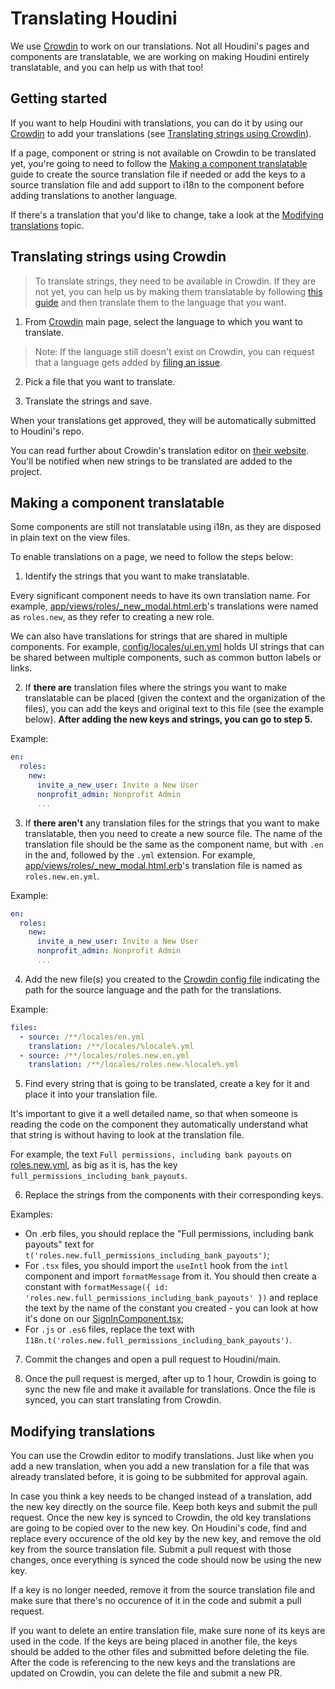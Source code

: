 # Translating Houdini

We use [Crowdin](https://crowdin.com/project/houdiniproject) to work on our translations. Not all Houdini's pages and components are translatable, we are working on making Houdini entirely translatable, and you can help us with that too!

## Getting started

If you want to help Houdini with translations, you can do it by using our [Crowdin](https://crowdin.com/project/houdiniproject) to add your translations (see [Translating strings using Crowdin](#translating-strings-using-crowdin)).

If a page, component or string is not available on Crowdin to be translated yet, you're going to need to follow the [Making a component translatable](#making-a-component-translatable) guide to create the source translation file if needed or add the keys to a source translation file and add support to i18n to the component before adding translations to another language.

If there's a translation that you'd like to change, take a look at the [Modifying translations](#modifying-translations) topic.

## Translating strings using Crowdin

> To translate strings, they need to be available in Crowdin. If they are not yet, you can help us by making them translatable by following [this guide](#making-a-component-translatable) and then translate them to the language that you want.

1. From [Crowdin](https://crowdin.com/project/houdiniproject) main page, select the language to which you want to translate.

> Note: If the language still doesn't exist on Crowdin, you can request that a language gets added by [filing an issue](https://github.com/houdiniproject/houdini/issues/new?assignees=&labels=enhancement&template=language_request.md&title=%5BFEATURE%5D).

2. Pick a file that you want to translate.

3. Translate the strings and save.

When your translations get approved, they will be automatically submitted to Houdini's repo.

You can read further about Crowdin's translation editor on [their website](https://support.crowdin.com/online-editor/). You'll be notified when new strings to be translated are added to the project.

## Making a component translatable

Some components are still not translatable using i18n, as they are disposed in plain text on the view files.

To enable translations on a page, we need to follow the steps below:

1. Identify the strings that you want to make translatable.

Every significant component needs to have its own translation name. For example, [app/views/roles/_new_modal.html.erb](app/views/roles/_new_modal.html.erb)'s translations were named as `roles.new`, as they refer to creating a new role.

We can also have translations for strings that are shared in multiple components. For example, [config/locales/ui.en.yml](config/locales/ui.en.yml) holds UI strings that can be shared between multiple components, such as common button labels or links.

2. If **there are** translation files where the strings you want to make translatable can be placed (given the context and the organization of the files), you can add the keys and original text to this file (see the example below). **After adding the new keys and strings, you can go to step 5.**

Example:

```yml
en:
  roles:
    new:
      invite_a_new_user: Invite a New User
      nonprofit_admin: Nonprofit Admin
      ...
```

3. If **there aren't** any translation files for the strings that you want to make translatable, then you need to create a new source file. The name of the translation file should be the same as the component name, but with `.en` in the and, followed by the `.yml` extension. For example, [app/views/roles/_new_modal.html.erb](app/views/roles/_new_modal.html.erb)'s translation file is named as `roles.new.en.yml`.

Example:

```yml
en:
  roles:
    new:
      invite_a_new_user: Invite a New User
      nonprofit_admin: Nonprofit Admin
      ...
```

4. Add the new file(s) you created to the [Crowdin config file](../crowdin.yml) indicating the path for the source language and the path for the translations.

Example:

```yml
files:
  - source: /**/locales/en.yml
    translation: /**/locales/%locale%.yml
  - source: /**/locales/roles.new.en.yml
    translation: /**/locales/roles.new.%locale%.yml
```

5. Find every string that is going to be translated, create a key for it and place it into your translation file.

It's important to give it a well detailed name, so that when someone is reading the code on the component they automatically understand what that string is without having to look at the translation file.

For example, the text `Full permissions, including bank payouts` on [roles.new.yml](config/locales/roles.new.en.yml), as big as it is, has the key `full_permissions_including_bank_payouts`.

6. Replace the strings from the components with their corresponding keys.

Examples:

* On .erb files, you should replace the "Full permissions, including bank payouts" text for `t('roles.new.full_permissions_including_bank_payouts')`;
* For `.tsx` files, you should import the `useIntl` hook from the `intl` component and import `formatMessage` from it. You should then create a constant with `formatMessage({ id: 'roles.new.full_permissions_including_bank_payouts' })` and replace the text by the name of the constant you created - you can look at how it's done on our [SignInComponent.tsx](https://github.com/houdiniproject/houdini/blob/a31e755f1bdf21c5c894018fe8ec3b26fcf6c896/app/javascript/components/users/SignInComponent.tsx#L77);
* For `.js` or `.es6` files, replace the text with `I18n.t('roles.new.full_permissions_including_bank_payouts')`.

7. Commit the changes and open a pull request to Houdini/main.

8. Once the pull request is merged, after up to 1 hour, Crowdin is going to sync the new file and make it available for translations. Once the file is synced, you can start translating from Crowdin.

## Modifying translations

You can use the Crowdin editor to modify translations. Just like when you add a new translation, when you add a new translation for a file that was already translated before, it is going to be subbmited for approval again.

In case you think a key needs to be changed instead of a translation, add the new key directly on the source file. Keep both keys and submit the pull request. Once the new key is synced to Crowdin, the old key translations are going to be copied over to the new key. On Houdini's code, find and replace every occurence of the old key by the new key, and remove the old key from the source translation file. Submit a pull request with those changes, once everything is synced the code should now be using the new key.

If a key is no longer needed, remove it from the source translation file and make sure that there's no occurence of it in the code and submit a pull request.

If you want to delete an entire translation file, make sure none of its keys are used in the code. If the keys are being placed in another file, the keys should be added to the other files and submitted before deleting the file. After the code is referencing to the new keys and the translations are updated on Crowdin, you can delete the file and submit a new PR.
